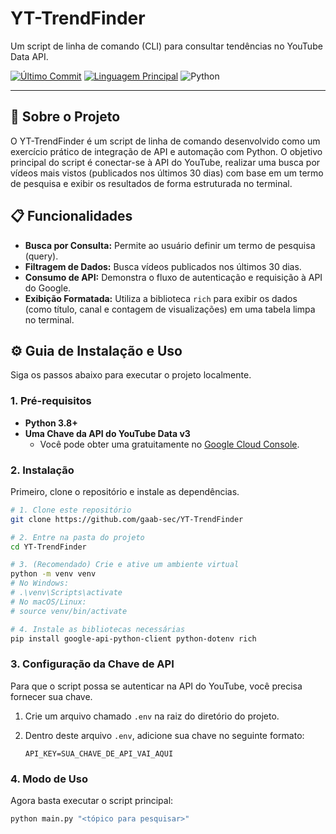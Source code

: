 # YT-TrendFinder
Um script de linha de comando (CLI) para consultar tendências no YouTube Data API.

[![Último Commit](https://img.shields.io/github/last-commit/gaab-sec/YT-TrendFinder?style=for-the-badge&logo=github&color=blue)](https://github.com/gaab-sec/YT-TrendFinder/commits/main)
[![Linguagem Principal](https://img.shields.io/github/languages/top/gaab-sec/YT-TrendFinder?style=for-the-badge&color=blue)](https://github.com/gaab-sec/YT-TrendFinder)
![Python](https://img.shields.io/badge/Python-3776AB?style=for-the-badge&logo=python&logoColor=white)

---

## 🚀 Sobre o Projeto

O YT-TrendFinder é um script de linha de comando desenvolvido como um exercício prático de integração de API e automação com Python. O objetivo principal do script é conectar-se à API do YouTube, realizar uma busca por vídeos mais vistos (publicados nos últimos 30 dias) com base em um termo de pesquisa e exibir os resultados de forma estruturada no terminal.

## 📋 Funcionalidades

* **Busca por Consulta:** Permite ao usuário definir um termo de pesquisa (query).
* **Filtragem de Dados:** Busca vídeos publicados nos últimos 30 dias.
* **Consumo de API:** Demonstra o fluxo de autenticação e requisição à API do Google.
* **Exibição Formatada:** Utiliza a biblioteca `rich` para exibir os dados (como título, canal e contagem de visualizações) em uma tabela limpa no terminal.

## ⚙️ Guia de Instalação e Uso

Siga os passos abaixo para executar o projeto localmente.

### 1. Pré-requisitos

* **Python 3.8+**
* **Uma Chave da API do YouTube Data v3**
    * Você pode obter uma gratuitamente no [Google Cloud Console](https://console.cloud.google.com/apis/library/youtube.googleapis.com).

### 2. Instalação

Primeiro, clone o repositório e instale as dependências.

```sh
# 1. Clone este repositório
git clone https://github.com/gaab-sec/YT-TrendFinder

# 2. Entre na pasta do projeto
cd YT-TrendFinder

# 3. (Recomendado) Crie e ative um ambiente virtual
python -m venv venv
# No Windows:
# .\venv\Scripts\activate
# No macOS/Linux:
# source venv/bin/activate

# 4. Instale as bibliotecas necessárias
pip install google-api-python-client python-dotenv rich
```
### 3. Configuração da Chave de API

Para que o script possa se autenticar na API do YouTube, você precisa fornecer sua chave.

1.  Crie um arquivo chamado `.env` na raiz do diretório do projeto.
2.  Dentro deste arquivo `.env`, adicione sua chave no seguinte formato:

    ```
    API_KEY=SUA_CHAVE_DE_API_VAI_AQUI
    ```

### 4. Modo de Uso

Agora basta executar o script principal:

```bash
python main.py "<tópico para pesquisar>"